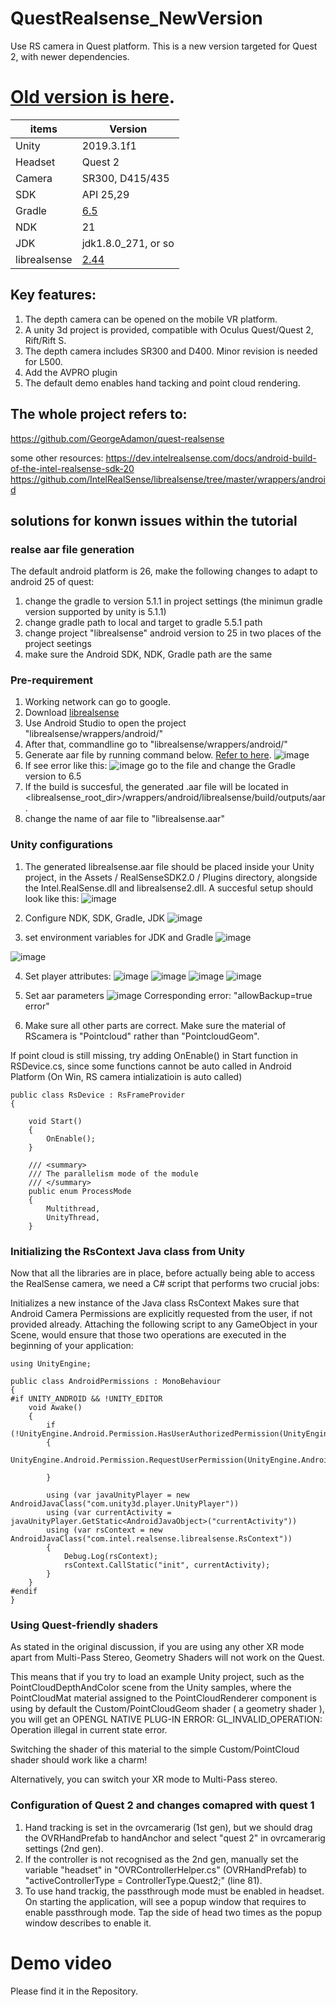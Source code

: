 # QuestRealsense_NewVersion
 Use RS camera in Quest platform.
 This is a new version targeted for Quest 2, with newer dependencies. 
 
# [Old version is here](https://github.com/zhlnpu/QuestRealsense/tree/Quest_Gen_1).

|items| Version|
|--|--|
| Unity| 2019.3.1f1
|Headset| Quest 2
| Camera |SR300, D415/435
|SDK | API 25,29
|Gradle| [6.5 ](https\://services.gradle.org/distributions/gradle-6.5-all.zip) |
|NDK| 21|
| JDK| jdk1.8.0_271, or so|
|librealsense| [2.44](https://github.com/IntelRealSense/librealsense/tree/v2.44.0)|


## Key features:
1. The depth camera can be opened on the mobile VR platform.
2. A unity 3d project is provided, compatible with Oculus Quest/Quest 2, Rift/Rift S.
3. The depth camera includes SR300 and D400. Minor revision is needed for L500.
4. Add the AVPRO plugin
5. The default demo enables hand tacking and point cloud rendering.




## The whole project refers to:
https://github.com/GeorgeAdamon/quest-realsense

some other resources:
https://dev.intelrealsense.com/docs/android-build-of-the-intel-realsense-sdk-20
https://github.com/IntelRealSense/librealsense/tree/master/wrappers/android


## solutions for konwn issues within the tutorial

### realse aar file generation
The default android platform is 26, make the following changes to adapt to android 25 of quest:
1. change the gradle to version 5.1.1 in project settings (the minimun gradle version supported by unity is 5.1.1)
2. change gradle path to local and target to gradle 5.5.1 path
3. change project "librealsense" android version to 25 in two places of the project seetings
4. make sure the Android SDK, NDK, Gradle path are the same


### Pre-requirement
1. Working network can go to google.
2. Download [librealsense](https://github.com/IntelRealSense/librealsense)
3. Use Android Studio to open the project "librealsense/wrappers/android/"
4. After that, commandline go to "librealsense/wrappers/android/"
5. Generate aar file by running command below. [Refer to here](https://github.com/GeorgeAdamon/quest-realsense#step-2-building-the-librealsenseaar-android-library).
![image](https://user-images.githubusercontent.com/55628470/113701046-32a3e100-970a-11eb-9878-8508cf9767a8.png)
5. If see error like this:
![image](https://user-images.githubusercontent.com/55628470/113701220-726ac880-970a-11eb-9461-aecdc0d7b8d0.png)
go to the file and change the Gradle version to 6.5
6. If the build is succesful, the generated .aar file will be located in <librealsense_root_dir>/wrappers/android/librealsense/build/outputs/aar.
7. change the name of aar file to "librealsense.aar"

### Unity configurations
1. The generated librealsense.aar file should be placed inside your Unity project, in the Assets / RealSenseSDK2.0 / Plugins directory, alongside the Intel.RealSense.dll and librealsense2.dll. A succesful setup should look like this:
![image](https://user-images.githubusercontent.com/55628470/113701491-ce355180-970a-11eb-889f-2b8f0a2f14f9.png)
2. Configure NDK, SDK, Gradle, JDK
![image](https://user-images.githubusercontent.com/55628470/113700583-97ab0700-9709-11eb-97e0-f0b03c6ff0a4.png)

3. set environment variables for JDK and Gradle
![image](https://user-images.githubusercontent.com/55628470/113701845-41d75e80-970b-11eb-941f-e325b5b45095.png)

![image](https://user-images.githubusercontent.com/55628470/113701756-2704ea00-970b-11eb-887b-67195ab8deaf.png)

4. Set player attributes:
![image](https://user-images.githubusercontent.com/55628470/113701959-71866680-970b-11eb-991b-1251d26ed1e4.png)
![image](https://user-images.githubusercontent.com/55628470/113702310-efe30880-970b-11eb-876b-042cb07c5c21.png)
![image](https://user-images.githubusercontent.com/55628470/113702334-f5d8e980-970b-11eb-9a41-e4a5704ffa37.png)
![image](https://user-images.githubusercontent.com/55628470/113702383-025d4200-970c-11eb-9802-ef795e673608.png)

5. Set aar parameters
![image](https://user-images.githubusercontent.com/55628470/113702619-52d49f80-970c-11eb-841c-b23a8869b347.png)
Corresponding error:
"allowBackup=true error"

6. Make sure all other parts are correct. Make sure the material of RScamera is "Pointcloud" rather than "PointcloudGeom".

If point cloud is still missing, try adding OnEnable() in Start function in RSDevice.cs, since some functions cannot be auto called in Android Platform (On Win, RS camera intializatioin is auto called)
```
public class RsDevice : RsFrameProvider
{

    void Start()
    {
        OnEnable();
    }

    /// <summary>
    /// The parallelism mode of the module
    /// </summary>
    public enum ProcessMode
    {
        Multithread,
        UnityThread,
    }
```

### Initializing the RsContext Java class from Unity
Now that all the libraries are in place, before actually being able to access the RealSense camera, we need a C# script that performs two crucial jobs:

Initializes a new instance of the Java class RsContext
Makes sure that Android Camera Permissions are explicitly requested from the user, if not provided already.
Attaching the following script to any GameObject in your Scene, would ensure that those two operations are executed in the beginning of your application:
```
using UnityEngine;

public class AndroidPermissions : MonoBehaviour
{
#if UNITY_ANDROID && !UNITY_EDITOR
    void Awake()
    {
        if (!UnityEngine.Android.Permission.HasUserAuthorizedPermission(UnityEngine.Android.Permission.Camera))
        {
            UnityEngine.Android.Permission.RequestUserPermission(UnityEngine.Android.Permission.Camera);

        }

        using (var javaUnityPlayer = new AndroidJavaClass("com.unity3d.player.UnityPlayer"))
        using (var currentActivity = javaUnityPlayer.GetStatic<AndroidJavaObject>("currentActivity"))
        using (var rsContext = new AndroidJavaClass("com.intel.realsense.librealsense.RsContext"))
        {
            Debug.Log(rsContext);
            rsContext.CallStatic("init", currentActivity);
        }
    }
#endif
}
```

### Using Quest-friendly shaders
As stated in the original discussion, if you are using any other XR mode apart from Multi-Pass Stereo, Geometry Shaders will not work on the Quest.

This means that if you try to load an example Unity project, such as the PointCloudDepthAndColor scene from the Unity samples, where the PointCloudMat material assigned to the PointCloudRenderer component is using by default the Custom/PointCloudGeom shader ( a geometry shader ), you will get an
OPENGL NATIVE PLUG-IN ERROR: GL_INVALID_OPERATION: Operation illegal in current state error.

Switching the shader of this material to the simple Custom/PointCloud shader should work like a charm!

Alternatively, you can switch your XR mode to Multi-Pass stereo.


### Configuration of Quest 2 and changes comapred with quest 1
1. Hand tracking is set in the ovrcamerarig (1st gen), but we should drag the OVRHandPrefab to handAnchor and select "quest 2" in ovrcamerarig settings (2nd gen).
2. If the controller is not recognised as the 2nd gen, manually set the variable "headset" in "OVRControllerHelper.cs" (OVRHandPrefab) to "activeControllerType = ControllerType.Quest2;" (line 81).
3. To use hand trackig,  the passthrough mode must be enabled in headset. On starting the application, will see a popup window that requires to enable passthrough mode. Tap the side of head two times as the popup window describes to enable it.

# Demo video
Please find it in the Repository.
